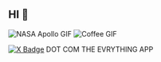 ## HI 👋

![NASA Apollo GIF](https://media.giphy.com/media/3o6Ztjglr8MMPCxVxC/giphy.gif) ![Coffee GIF](https://media.giphy.com/media/inECjKmGYzGms/giphy.gif)


[![X Badge](https://img.shields.io/badge/-X-000000?style=flat&logo=x&logoColor=white&link=https://x.com/kevinneutrino)](https://x.com/kevinneutrino) DOT COM THE EVRYTHING APP
